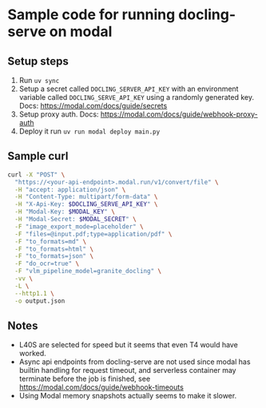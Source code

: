 # Sample code for running docling-serve on modal

## Setup steps

1. Run `uv sync`
2. Setup a secret called `DOCLING_SERVER_API_KEY` with an environment variable called `DOCLING_SERVE_API_KEY` using a randomly generated key. Docs: https://modal.com/docs/guide/secrets
3. Setup proxy auth. Docs: https://modal.com/docs/guide/webhook-proxy-auth
4. Deploy it run `uv run modal deploy main.py`

## Sample curl

```bash
curl -X "POST" \
  "https://<your-api-endpoint>.modal.run/v1/convert/file" \
  -H "accept: application/json" \
  -H "Content-Type: multipart/form-data" \
  -H "X-Api-Key: $DOCLING_SERVE_API_KEY" \
  -H "Modal-Key: $MODAL_KEY" \
  -H "Modal-Secret: $MODAL_SECRET" \
  -F "image_export_mode=placeholder" \
  -F "files=@input.pdf;type=application/pdf" \
  -F "to_formats=md" \
  -F "to_formats=html" \
  -F "to_formats=json" \
  -F "do_ocr=true" \
  -F "vlm_pipeline_model=granite_docling" \
  -vv \
  -L \
  --http1.1 \
  -o output.json
```

## Notes

- L40S are selected for speed but it seems that even T4 would have worked.
- Async api endpoints from docling-serve are not used since modal has builtin handling for request timeout, and serverless container may terminate before the job is finished, see https://modal.com/docs/guide/webhook-timeouts
- Using Modal memory snapshots actually seems to make it slower.
